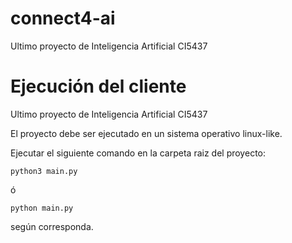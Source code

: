 # connect4-ai
Ultimo proyecto de Inteligencia Artificial CI5437

# Ejecución del cliente
Ultimo proyecto de Inteligencia Artificial CI5437

El proyecto debe ser ejecutado en un sistema operativo linux-like.

Ejecutar el siguiente comando en la carpeta raiz del proyecto:

```
python3 main.py
```
ó
```
python main.py
```
según corresponda.
